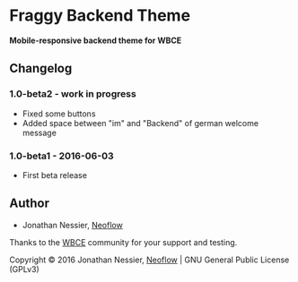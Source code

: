# Fraggy Backend Theme
**Mobile-responsive backend theme for WBCE**

## Changelog

### 1.0-beta2 - work in progress

 * Fixed some buttons
 * Added space between "im" and "Backend" of german welcome message

### 1.0-beta1 - 2016-06-03

 * First beta release

## Author

* Jonathan Nessier, [Neoflow](https://www.neoflow.ch)

Thanks to the [WBCE](http://wbce.org) community for your support and testing.

Copyright © 2016 Jonathan Nessier, [Neoflow](https://www.neoflow.ch) | GNU General Public License (GPLv3)

